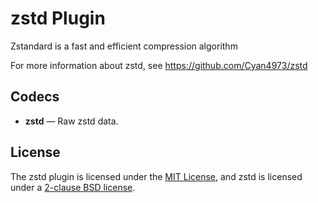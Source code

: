 # zstd Plugin #

Zstandard is a fast and efficient compression algorithm

For more information about zstd, see
https://github.com/Cyan4973/zstd

## Codecs ##

- **zstd** — Raw zstd data.

## License ##

The zstd plugin is licensed under the [MIT
License](http://opensource.org/licenses/MIT), and zstd is licensed
under a [2-clause BSD
license](http://opensource.org/licenses/BSD-2-Clause).
